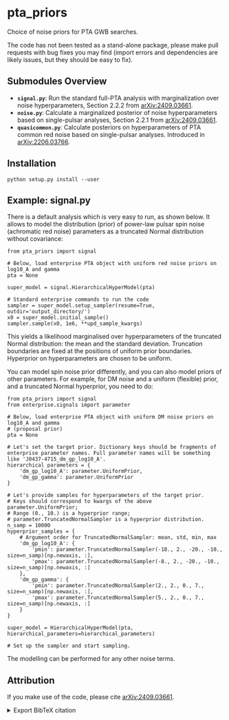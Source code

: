 # pta_priors

Choice of noise priors for PTA GWB searches. 

The code has not been tested as a stand-alone package, please make pull requests with bug fixes you may find (import errors and dependencies are likely issues, but they should be easy to fix).

## Submodules Overview

- **`signal.py`**: Run the standard full-PTA analysis with marginalization over noise hyperparameters, Section 2.2.2 from [arXiv:2409.03661](https://arxiv.org/abs/2409.03661).
- **`noise.py`**: Calculate a marginalized posterior of noise hyperparameters based on single-pulsar analyses, Section 2.2.1 from [arXiv:2409.03661](https://arxiv.org/abs/2409.03661).
- **`quasicommon.py`**: Calculate posteriors on hyperparameters of PTA common red noise based on single-pulsar analyses. Introduced in [arXiv:2206.03766](https://arxiv.org/abs/2206.03766).

## Installation

`python setup.py install --user`

## Example: signal.py

There is a default analysis which is very easy to run, as shown below. It allows to model the distribution (prior) of power-law pulsar spin noise (achromatic red noise) parameters as a truncated Normal distribution without covariance:
```
from pta_priors import signal

# Below, load enterprise PTA object with uniform red noise priors on log10_A and gamma
pta = None

super_model = signal.HierarchicalHyperModel(pta)

# Standard enterprise commands to run the code
sampler = super_model.setup_sampler(resume=True, outdir='output_directory/')
x0 = super_model.initial_sample()
sampler.sample(x0, 1e6, **upd_sample_kwargs)
```
This yields a likelihood marginalised over hyperparameters of the truncated Normal distribution: the mean and the standard deviation. Truncation boundaries are fixed at the positions of uniform prior boundaries. Hyperprior on hyperparameters are chosen to be uniform.

You can model spin noise prior differently, and you can also model priors of other parameters. For example, for DM noise and a uniform (flexible) prior, and a truncated Normal hyperprior, you need to do:
```
from pta_priors import signal
from enterprise.signals import parameter

# Below, load enterprise PTA object with uniform DM noise priors on log10_A and gamma
# (proposal prior)
pta = None

# Let's set the target prior. Dictionary keys should be fragments of enterprise parameter names. Full parameter names will be something like 'J0437-4715_dm_gp_log10_A'.
hierarchical parameters = {
    'dm_gp_log10_A': parameter.UniformPrior,
    'dm_gp_gamma': parameter.UniformPrior
}

# Let's provide samples for hyperparameters of the target prior.
# Keys should correspond to kwargs of the above parameter.UniformPrior;
# Range (0., 10.) is a hyperprior range;
# parameter.TruncatedNormalSampler is a hyperprior distribution.
n_samp = 10000
hyperprior_samples = {
    # Argument order for TruncatedNormalSampler: mean, std, min, max
    'dm_gp_log10_A': {
        'pmin': parameter.TruncatedNormalSampler(-18., 2., -20., -10., size=n_samp)[np.newaxis, :],
        'pmax': parameter.TruncatedNormalSampler(-8., 2., -20., -10., size=n_samp)[np.newaxis, :]
    },
    'dm_gp_gamma': {
        'pmin': parameter.TruncatedNormalSampler(2., 2., 0., 7., size=n_samp)[np.newaxis, :],
        'pmax': parameter.TruncatedNormalSampler(5., 2., 0., 7., size=n_samp)[np.newaxis, :]
    }
} 

super_model = HierarchicalHyperModel(pta, hierarchical_parameters=hierarchical_parameters)

# Set up the sampler and start sampling.
```
The modelling can be performed for any other noise terms. 

## Attribution

If you make use of the code, please cite [arXiv:2409.03661](https://arxiv.org/abs/2409.03661).
<details> 
  <summary>Export BibTeX citation</summary>

> @ARTICLE{GoncharovSardana2024,\
> &nbsp;&nbsp;&nbsp;&nbsp;author = {{Goncharov}, Boris and {Sardana}, Shubhit},\
> &nbsp;&nbsp;&nbsp;&nbsp;title = "{Ensemble noise properties of the European Pulsar Timing Array}",\
> &nbsp;&nbsp;&nbsp;&nbsp;journal = {arXiv e-prints},\
> &nbsp;&nbsp;&nbsp;&nbsp;keywords = {Astrophysics - High Energy Astrophysical Phenomena, Astrophysics - Instrumentation and Methods for Astrophysics},\
> &nbsp;&nbsp;&nbsp;&nbsp;year = 2024,\
> &nbsp;&nbsp;&nbsp;&nbsp;month = sep,\
> &nbsp;&nbsp;&nbsp;&nbsp;eid = {arXiv:2409.03661},\
> &nbsp;&nbsp;&nbsp;&nbsp;pages = {arXiv:2409.03661},\
> &nbsp;&nbsp;&nbsp;&nbsp;doi = {10.48550/arXiv.2409.03661},\
> &nbsp;&nbsp;&nbsp;&nbsp;archivePrefix = {arXiv},\
> &nbsp;&nbsp;&nbsp;&nbsp;eprint = {2409.03661},\
> &nbsp;&nbsp;&nbsp;&nbsp;primaryClass = {astro-ph.HE},\
> &nbsp;&nbsp;&nbsp;&nbsp;adsurl = {[https://ui.adsabs.harvard.edu/abs/2024arXiv240903661G](https://ui.adsabs.harvard.edu/abs/2024arXiv240903661G)},\
> &nbsp;&nbsp;&nbsp;&nbsp;adsnote = {Provided by the SAO/NASA Astrophysics Data System}\
> }
<details>

If you additionally make use of `quasicommon.py`, please cite [arXiv:2206.03766](https://arxiv.org/abs/2206.03766):
<details>
  <summary>Export BibTeX citation</summary>
> @ARTICLE{GoncharovThrane2022,\
> &nbsp;&nbsp;&nbsp;&nbsp;author = {{Goncharov}, Boris and {Thrane}, Eric and {Shannon}, Ryan M. and {Harms}, Jan and {Bhat}, N.~D. Ramesh and {Hobbs}, George and {Kerr}, Matthew and {Manchester}, Richard N. and {Reardon}, Daniel J. and {Russell}, Christopher J. and {Zhu}, Xing-Jiang and {Zic}, Andrew},\
> &nbsp;&nbsp;&nbsp;&nbsp;title = "{Consistency of the Parkes Pulsar Timing Array Signal with a Nanohertz Gravitational-wave Background}",\
> &nbsp;&nbsp;&nbsp;&nbsp;journal = {\apjl},\
> &nbsp;&nbsp;&nbsp;&nbsp;keywords = {Gravitational waves, Millisecond pulsars, Pulsar timing method, Astronomy data analysis, Bayesian statistics, Importance sampling, Supermassive black holes, Gravitational wave astronomy, Hierarchical models, High energy astrophysics, Astronomical methods, 678, 1062, 1305, 1858, 1900, 1892, 1663, 675, 1925, 739, 1043, General Relativity and Quantum Cosmology, Astrophysics - High Energy Astrophysical Phenomena, Astrophysics - Instrumentation and Methods for Astrophysics},\
> &nbsp;&nbsp;&nbsp;&nbsp;year = 2022,\
> &nbsp;&nbsp;&nbsp;&nbsp;month = jun,\
> &nbsp;&nbsp;&nbsp;&nbsp;volume = {932},\
> &nbsp;&nbsp;&nbsp;&nbsp;number = {2},\
> &nbsp;&nbsp;&nbsp;&nbsp;eid = {L22},\
> &nbsp;&nbsp;&nbsp;&nbsp;pages = {L22},\
> &nbsp;&nbsp;&nbsp;&nbsp;doi = {10.3847/2041-8213/ac76bb},\
> &nbsp;&nbsp;&nbsp;&nbsp;archivePrefix = {arXiv},\
> &nbsp;&nbsp;&nbsp;&nbsp;eprint = {2206.03766},\
> &nbsp;&nbsp;&nbsp;&nbsp;primaryClass = {gr-qc},\
> &nbsp;&nbsp;&nbsp;&nbsp;adsurl = {[https://ui.adsabs.harvard.edu/abs/2022ApJ...932L..22G](https://ui.adsabs.harvard.edu/abs/2022ApJ...932L..22G)},\
> &nbsp;&nbsp;&nbsp;&nbsp;adsnote = {Provided by the SAO/NASA Astrophysics Data System}\
> }
<details>
